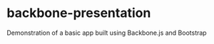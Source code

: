 backbone-presentation
=====================

Demonstration of a basic app built using Backbone.js and Bootstrap
